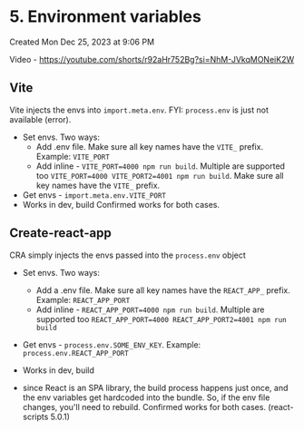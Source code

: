 # 5. Environment variables
Created Mon Dec 25, 2023 at 9:06 PM

Video - https://youtube.com/shorts/r92aHr752Bg?si=NhM-JVkqMONeiK2W

## Vite
Vite injects the envs into `import.meta.env`.
FYI: `process.env` is just not available (error).

- Set envs. Two ways:
	- Add .env file. Make sure all key names have the `VITE_` prefix. Example: `VITE_PORT`
	- Add inline - `VITE_PORT=4000 npm run build`. Multiple are supported too `VITE_PORT=4000 VITE_PORT2=4001 npm run build`.  Make sure all key names have the `VITE_` prefix.
- Get envs - `import.meta.env.VITE_PORT`
- Works in dev, build
Confirmed works for both cases.
## Create-react-app
CRA simply injects the envs passed into the `process.env` object

- Set envs. Two ways:
	- Add a .env file. Make sure all key names have the `REACT_APP_` prefix. Example: `REACT_APP_PORT`
	- Add inline - `REACT_APP_PORT=4000 npm run build`. Multiple are supported too `REACT_APP_PORT=4000 REACT_APP_PORT2=4001 npm run build`
- Get envs - `process.env.SOME_ENV_KEY`. Example: `process.env.REACT_APP_PORT`

- Works in dev, build
- since React is an SPA library, the build process happens just once, and the env variables get hardcoded into the bundle. So, if the env file changes, you'll need to rebuild.
Confirmed works for both cases. (react-scripts 5.0.1)